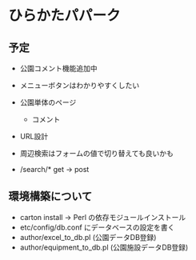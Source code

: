 # ひらかたパパーク

## 予定
* 公園コメント機能追加中

* メニューボタンはわかりやすくしたい
* 公園単体のページ
  - コメント
* URL設計
* 周辺検索はフォームの値で切り替えても良いかも
* /search/* get -> post

## 環境構築について
* carton install -> Perl の依存モジュールインストール
* etc/config/db.conf にデータベースの設定を書く
* author/excel_to_db.pl (公園データDB登録)
* author/equipment_to_db.pl (公園施設データDB登録)

